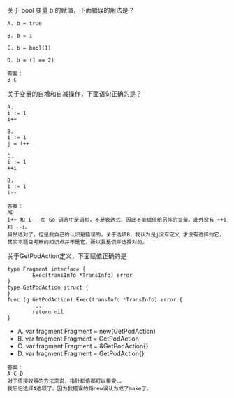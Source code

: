 关于 bool 变量 b 的赋值，下面错误的用法是？

```
A. b = true

B. b = 1

C. b = bool(1)

D. b = (1 == 2)
```

```
答案：
B C

```



关于变量的自增和自减操作，下面语句正确的是？

```
A.
i := 1
i++

B.
i := 1
j = i++

C.
i := 1
++i

D.
i := 1
i--
```

```
答案：
AD
i++ 和 i-- 在 Go 语言中是语句，不是表达式，因此不能赋值给另外的变量。此外没有 ++i 和 --i。
虽然选对了，但是我自己的认识是错误的，关于选项B，我认为是j没有定义 才没有选择的它，其实本题目考察的知识点并不是它，所以我是侥幸选择对的。
```





关于GetPodAction定义，下面赋值正确的是

```
type Fragment interface {
        Exec(transInfo *TransInfo) error
}
type GetPodAction struct {
}
func (g GetPodAction) Exec(transInfo *TransInfo) error {
        ...
        return nil
}
```

- A. var fragment Fragment = new(GetPodAction)
- B. var fragment Fragment = GetPodAction
- C. var fragment Fragment = &GetPodAction{}
- D. var fragment Fragment = GetPodAction{}

```
答案：
A C D
对于值接收器的方法来说，指针和值都可以接受.。
我忘记选择A选项了，因为我错误的将new误认为成了make了。
```

